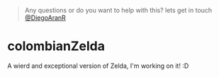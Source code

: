 > Any questions or do you want to help with this? lets get in touch [@DiegoAranR](https://twitter.com/DiegoAranR)


# colombianZelda
A wierd and exceptional version of Zelda, I'm working on it! :D
